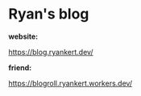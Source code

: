 # Ryan's blog

**website:**

https://blog.ryankert.dev/

**friend:**

https://blogroll.ryankert.workers.dev/
